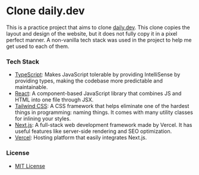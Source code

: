 # Clone daily.dev

This is a practice project that aims to clone [daily.dev](https://daily.dev/). This clone copies the layout and design of the website, but it does not fully copy it in a pixel perfect manner. A non-vanilla tech stack was used in the project to help me get used to each of them.

### Tech Stack

* [TypeScript](https://www.typescriptlang.org/): Makes JavaScript tolerable by providing IntelliSense by providing types, making the codebase more predictable and maintainable.
* [React](https://react.dev/): A component-based JavaScript library that combines JS and HTML into one file through JSX.
* [Tailwind CSS](https://tailwindcss.com/): A CSS framework that helps eliminate one of the hardest things in programming: naming things. It comes with many utility classes for inlining your styles.
* [Next.js](https://nextjs.org/): A full-stack web development framework made by Vercel. It has useful features like server-side rendering and SEO optimization.
* [Vercel](https://vercel.com/): Hosting platform that easily integrates Next.js.

### License

* [MIT License](LICENSE)